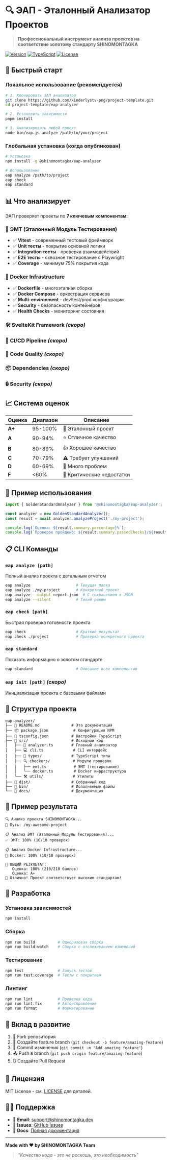 # 🔍 ЭАП - Эталонный Анализатор Проектов

> **Профессиональный инструмент анализа проектов на соответствие золотому стандарту SHINOMONTAGKA**

[![Version](https://img.shields.io/badge/version-1.0.0-blue.svg)](package.json)
[![TypeScript](https://img.shields.io/badge/TypeScript-5.3.2-blue.svg)](https://www.typescriptlang.org/)
[![License](https://img.shields.io/badge/license-MIT-green.svg)](LICENSE)

## 🚀 Быстрый старт

### Локальное использование (рекомендуется)

```bash
# 1. Клонировать ЭАП анализатор
git clone https://github.com/kinderlystv-png/project-template.git
cd project-template/eap-analyzer

# 2. Установить зависимости
pnpm install

# 3. Анализировать любой проект
node bin/eap.js analyze /path/to/your/project
```

### Глобальная установка (когда опубликован)

```bash
# Установка
npm install -g @shinomontagka/eap-analyzer

# Использование
eap analyze /path/to/project
eap check
eap standard
```

## 📊 Что анализирует

ЭАП проверяет проекты по **7 ключевым компонентам**:

### 🧪 ЭМТ (Эталонный Модуль Тестирования)

- ✅ **Vitest** - современный тестовый фреймворк
- ✅ **Unit тесты** - покрытие основной логики
- ✅ **Integration тесты** - проверка взаимодействий
- ✅ **E2E тесты** - сквозное тестирование с Playwright
- ✅ **Coverage** - минимум 75% покрытия кода

### 🐳 Docker Infrastructure

- ✅ **Dockerfile** - многоэтапная сборка
- ✅ **Docker Compose** - оркестрация сервисов
- ✅ **Multi-environment** - dev/test/prod конфигурации
- ✅ **Security** - безопасность контейнеров
- ✅ **Health Checks** - мониторинг состояния

### 🛠️ SvelteKit Framework _(скоро)_

### 🔄 CI/CD Pipeline _(скоро)_

### 📝 Code Quality _(скоро)_

### 📦 Dependencies _(скоро)_

### 🔒 Security _(скоро)_

## 📈 Система оценок

| Оценка | Диапазон | Описание                  |
| ------ | -------- | ------------------------- |
| **A+** | 95-100%  | 🎉 Эталонный проект       |
| **A**  | 90-94%   | ⭐ Отличное качество      |
| **B**  | 80-89%   | 👍 Хорошее качество       |
| **C**  | 70-79%   | ⚠️ Требует улучшений      |
| **D**  | 60-69%   | 🔧 Много проблем          |
| **F**  | <60%     | 🚨 Критические недостатки |

## 🔧 Пример использования

```typescript
import { GoldenStandardAnalyzer } from '@shinomontagka/eap-analyzer';

const analyzer = new GoldenStandardAnalyzer();
const result = await analyzer.analyzeProject('./my-project');

console.log(`Оценка: ${result.summary.percentage}%`);
console.log(`Проверок пройдено: ${result.summary.passedChecks}/${result.summary.totalChecks}`);
```

## 📋 CLI Команды

### `eap analyze [path]`

Полный анализ проекта с детальным отчетом

```bash
eap analyze                    # Текущая папка
eap analyze ./my-project       # Конкретный проект
eap analyze --output report.json  # С сохранением в JSON
eap analyze --silent           # Тихий режим
```

### `eap check [path]`

Быстрая проверка готовности проекта

```bash
eap check                      # Краткий результат
eap check ./project            # Проверка конкретного проекта
```

### `eap standard`

Показать информацию о золотом стандарте

```bash
eap standard                   # Описание всех компонентов
```

### `eap init [path]` _(скоро)_

Инициализация проекта с базовыми файлами

## 📁 Структура проекта

```
eap-analyzer/
├── 📄 README.md              # Эта документация
├── 📦 package.json           # Конфигурация NPM
├── 🔧 tsconfig.json          # Настройки TypeScript
├── 📁 src/                   # Исходный код
│   ├── 🎯 analyzer.ts        # Главный анализатор
│   ├── 💻 cli.ts             # CLI интерфейс
│   ├── 📝 types/             # TypeScript типы
│   ├── 🔍 checkers/          # Модули проверок
│   │   ├── emt.ts            # ЭМТ (тестирование)
│   │   └── docker.ts         # Docker инфраструктура
│   └── 🛠️ utils/             # Утилиты
├── 📁 dist/                  # Собранный код
├── 📁 bin/                   # Исполняемые файлы
└── 📁 docs/                  # Документация
```

## 🎯 Пример результата

```
🔍 Анализ проекта SHINOMONTAGKA...
📂 Путь: /my-awesome-project

📋 Анализ ЭМТ (Эталонный Модуль Тестирования)...
✅ ЭМТ: 100% (10/10 проверок)

📋 Анализ Docker Infrastructure...
🐳 Docker: 100% (10/10 проверок)

🎯 ОБЩИЙ РЕЗУЛЬТАТ:
   Оценка: 100% (210/210 баллов)
   Оценка: A+
🎉 Отлично! Проект соответствует высоким стандартам!
```

## 🔨 Разработка

### Установка зависимостей

```bash
npm install
```

### Сборка

```bash
npm run build          # Одноразовая сборка
npm run build:watch    # Сборка с отслеживанием изменений
```

### Тестирование

```bash
npm test               # Запуск тестов
npm run test:coverage  # Тесты с покрытием
```

### Линтинг

```bash
npm run lint           # Проверка кода
npm run lint:fix       # Автоисправление
npm run format         # Форматирование
```

## 🤝 Вклад в развитие

1. 🍴 Fork репозитория
2. 🌿 Создайте feature branch (`git checkout -b feature/amazing-feature`)
3. 💾 Commit изменения (`git commit -m 'Add amazing feature'`)
4. 📤 Push в branch (`git push origin feature/amazing-feature`)
5. 🔃 Создайте Pull Request

## 📄 Лицензия

MIT License - см. [LICENSE](LICENSE) для деталей.

## 🙋‍♂️ Поддержка

- 📧 **Email**: [support@shinomontagka.dev](mailto:support@shinomontagka.dev)
- 🐛 **Issues**: [GitHub Issues](https://github.com/kinderlystv-png/project-template/issues)
- 📖 **Docs**: [Полная документация](docs/)

---

**Made with ❤️ by SHINOMONTAGKA Team**

> _"Качество кода - это не роскошь, это необходимость"_
